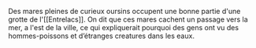 Des mares pleines de curieux oursins occupent une bonne partie d'une grotte de l'[[Entrelacs]]. On dit que ces mares cachent un passage vers la mer, a l'est de la ville, ce qui expliquerait pourquoi des gens ont vu des hommes-poissons et d’étranges creatures dans les eaux.
